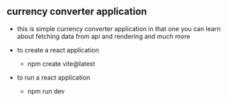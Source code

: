 ## currency converter application

- this is simple currency converter application in that one you can learn
  about fetching data from api and rendering and much more

- to create a react application 
  - npm create vite@latest
- to run a react application
  -  npm run dev